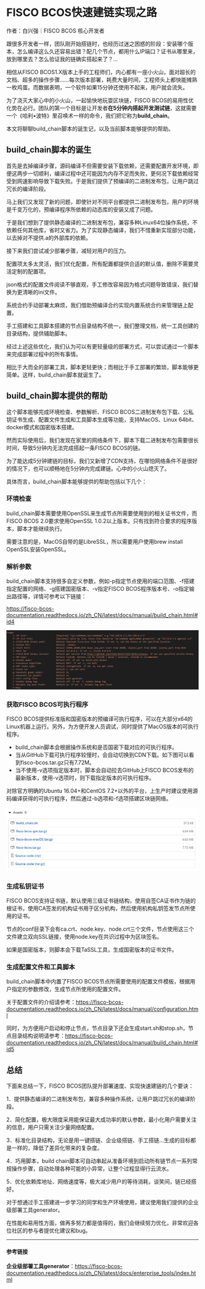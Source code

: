 # FISCO BCOS快速建链实现之路

作者：白兴强｜FISCO BCOS 核心开发者

跟很多开发者一样，团队刚开始搭链时，也经历过迷之困惑的阶段：安装哪个版本，怎么编译这么久还容易出错？配几个节点，都用什么IP端口？证书从哪里来，放到哪里去？怎么验证我的链确实搭起来了？...

相信从FISCO BCOS1.X版本上手的工程师们，内心都有一座小火山，面对超长的文档、超多的操作步骤……每次版本部署，耗费大量时间，工程师头上都快能摊熟一枚鸡蛋。而数据表明，一个软件如果15分钟还使用不起来，用户就会流失。

为了浇灭大家心中的小火山，一起愉快地玩耍区块链，FISCO BCOS的易用性优化势在必行。团队的第一个目标是让开发者**在5分钟内搭起开发测试链**，这就需要一个《哈利•波特》里召唤术一样的命令，我们把它称为**build_chain**。

本文将聊聊build_chain脚本的诞生记，以及当前脚本能够提供的帮助。

## build_chain脚本的诞生

首先是去掉编译步骤，源码编译不但需要安装下载依赖，还需要配置开发环境，即便这两步一切顺利，编译过程中还可能因为内存不足而失败，更何况下载依赖经常受到网速影响导致下载失败。于是我们提供了预编译的二进制发布包，让用户跳过冗长的编译阶段。

马上我们又发现了新的问题，即使针对不同平台都提供二进制发布包，用户的环境是千变万化的，预编译程序所依赖的动态库的安装又成了问题。

于是我们想到了提供静态编译的二进制发布包，兼容多种Linux64位操作系统，不依赖任何其他库，省时又省力。为了实现静态编译，我们不惜重新实现部分功能，以去掉对不提供.a的外部库的依赖。

接下来我们尝试减少部署步骤，减轻对用户的压力。

配置项太多太灵活，我们优化配置，所有配置都提供合适的默认值，删除不需要灵活定制的配置项。

json格式的配置文件阅读不够直观，手工修改容易因为格式问题导致错误，我们替换为更清晰的ini文件。

系统合约手动部署太麻烦，我们借助预编译合约实现内置系统合约来管理链上配置。

手工搭建和工具脚本搭建的节点目录结构不统一，我们整理文档，统一工具创建的目录结构，提供辅助脚本。

经过上述这些优化，我们认为可以有更轻量级的部署方式，可以尝试通过一个脚本来完成部署过程中的所有事情。

相比于大而全的部署工具，脚本更轻更快；而相比于手工部署的繁琐，脚本能够更简单。这样，build_chain脚本就诞生了。

## build_chain脚本提供的帮助

这个脚本能够完成环境检查、参数解析、FISCO BCOS二进制发布包下载、公私钥证书生成、配置文件生成和工具脚本生成等功能，支持MacOS、Linux 64bit、docker模式和国密版本搭建。

然而实际使用后，我们发现在家里的网络条件下，脚本下载二进制发布包需要很长时间，导致5分钟内无法完成搭起一条FISCO BCOS的链。

为了能达成5分钟建链的目标，我们又新增了CDN支持，在哪怕网络条件不是很好的情况下，也可以顺畅地在5分钟内完成建链。心中的小火山熄灭了。

具体而言，build_chain脚本能够提供的帮助包括以下几个：

### 环境检查

build_chain脚本需要使用OpenSSL来生成节点所需要使用到的相关证书文件，而FISCO BCOS 2.0要求使用OpenSSL 1.0.2以上版本。只有找到符合要求的程序版本，脚本才能继续执行。

需要注意的是，MacOS自带的是LibreSSL，所以需要用户使用brew install OpenSSL安装OpenSSL。

### 解析参数

build_chain脚本支持很多自定义参数，例如-p指定节点使用的端口范围、-f搭建指定配置的网络、-g搭建国密版本、-v指定FISCO BCOS程序版本号、-o指定输出路径等，详情可参考以下链接：

https://fisco-bcos-documentation.readthedocs.io/zh_CN/latest/docs/manual/build_chain.html#id4

![](../../../../images/articles/4201/IMG_4954.PNG)

### 获取FISCO BCOS可执行程序

FISCO BCOS提供标准版和国密版本的预编译可执行程序，可以在大部分x64的Linux机器上运行。另外，为方便开发人员调试，同时提供了MacOS版本的可执行程序。

- build_chain脚本会根据操作系统和是否国密下载对应的可执行程序。
- 当从GitHub下载可执行程序较慢时，会自动切换到CDN下载。如下图可以看到fisco-bcos.tar.gz只有7.72M。
- 当不使用-v选项指定版本时，脚本会自动拉去GitHub上FISCO BCOS发布的最新版本，使用-v选项时，则下载指定版本的可执行程序。

对除官方明确的Ubuntu 16.04+和CentOS 7.2+以外的平台，上生产时建议使用源码编译获得的可执行程序，然后通过-b选项和-f选项搭建区块链网络。

![](../../../../images/articles/4201/IMG_4955.PNG)

###  生成私钥证书

FISCO BCOS支持证书链，默认使用三级证书链结构，使用自签CA证书作为链的根证书，使用CA签发的机构证书用于区分机构，然后使用机构私钥签发节点所使用的证书。

节点的conf目录下会有ca.crt、node.key、node.crt三个文件，节点使用这三个文件建立双向SSL链接，使用node.key在共识过程中为区块签名。

如果是国密版本，则脚本会下载TaSSL工具，生成国密版本的证书文件。

###  生成配置文件和工具脚本

build_chain脚本中内置了FISCO BCOS节点所需要使用的配置文件模板，根据用户指定的参数修改，生成节点所使用的配置文件。

关于配置文件的介绍请参考：https://fisco-bcos-documentation.readthedocs.io/zh_CN/latest/docs/manual/configuration.html

同时，为方便用户启动和停止节点，节点目录下还会生成start.sh和stop.sh，节点目录结构说明请参考：https://fisco-bcos-documentation.readthedocs.io/zh_CN/latest/docs/manual/build_chain.html#id5

## 总结

下面来总结一下，FISCO BCOS团队提升部署速度、实现快速建链的几个要诀：

1．提供静态编译的二进制发布包，兼容多种操作系统，让用户跳过冗长的编译阶段。

2．简化配置，极大限度采用能保证最大成功率的默认参数，最小化用户需要关注的信息，用户只需关注少量网络配置。

3．标准化目录结构，无论是用一键搭链、企业级搭链、手工搭链...生成的目标都是一样的，降低了差异化带来的复杂度。

4．巧用脚本，build chain脚本可自动串起从准备环境到启动所有链节点一系列常规操作步骤，自动处理各种可能的小异常，让整个过程显得行云流水。

5．优化依赖库地址、网络速度等，极大减少用户的等待消耗，谈笑间，链已经搭好。

对于想通过手工搭建进一步学习的同学和生产环境使用，建议使用我们提供的企业级部署工具generator。

在性能和易用性方面，做再多努力都是值得的，我们会继续努力优化，非常欢迎各位社区的参与者提优化建议和bug。

------

#### 参考链接

**企业级部署工具generator**：https://fisco-bcos-documentation.readthedocs.io/zh_CN/latest/docs/enterprise_tools/index.html

